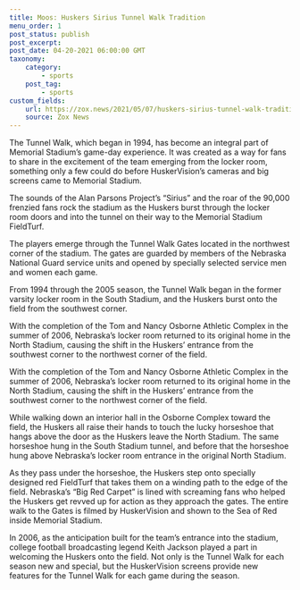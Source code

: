 ```yaml
--- 
title: Moos: Huskers Sirius Tunnel Walk Tradition 
menu_order: 1 
post_status: publish 
post_excerpt: 
post_date: 04-20-2021 06:00:00 GMT
taxonomy: 
    category: 
        - sports  
    post_tag: 
        - sports  
custom_fields: 
    url: https://zox.news/2021/05/07/huskers-sirius-tunnel-walk-tradition/
    source: Zox News  
--- 
```


The Tunnel Walk, which began in 1994, has become an integral part of Memorial Stadium’s game-day experience. It was created as a way for fans to share in the excitement of the team emerging from the locker room, something only a few could do before HuskerVision’s cameras and big screens came to Memorial Stadium.

The sounds of the Alan Parsons Project’s “Sirius” and the roar of the 90,000 frenzied fans rock the stadium as the Huskers burst through the locker room doors and into the tunnel on their way to the Memorial Stadium FieldTurf.


The players emerge through the Tunnel Walk Gates located in the northwest corner of the stadium. The gates are guarded by members of the Nebraska National Guard service units and opened by specially selected service men and women each game.

From 1994 through the 2005 season, the Tunnel Walk began in the former varsity locker room in the South Stadium, and the Huskers burst onto the field from the southwest corner.

With the completion of the Tom and Nancy Osborne Athletic Complex in the summer of 2006, Nebraska’s locker room returned to its original home in the North Stadium, causing the shift in the Huskers’ entrance from the southwest corner to the northwest corner of the field.

With the completion of the Tom and Nancy Osborne Athletic Complex in the summer of 2006, Nebraska’s locker room returned to its original home in the North Stadium, causing the shift in the Huskers’ entrance from the southwest corner to the northwest corner of the field.

While walking down an interior hall in the Osborne Complex toward the field, the Huskers all raise their hands to touch the lucky horseshoe that hangs above the door as the Huskers leave the North Stadium. The same horseshoe hung in the South Stadium tunnel, and before that the horseshoe hung above Nebraska’s locker room entrance in the original North Stadium.


As they pass under the horseshoe, the Huskers step onto specially designed red FieldTurf that takes them on a winding path to the edge of the field. Nebraska’s “Big Red Carpet” is lined with screaming fans who helped the Huskers get revved up for action as they approach the gates. The entire walk to the Gates is filmed by HuskerVision and shown to the Sea of Red inside Memorial Stadium.


In 2006, as the anticipation built for the team’s entrance into the stadium, college football broadcasting legend Keith Jackson played a part in welcoming the Huskers onto the field. Not only is the Tunnel Walk for each season new and special, but the HuskerVision screens provide new features for the Tunnel Walk for each game during the season.
